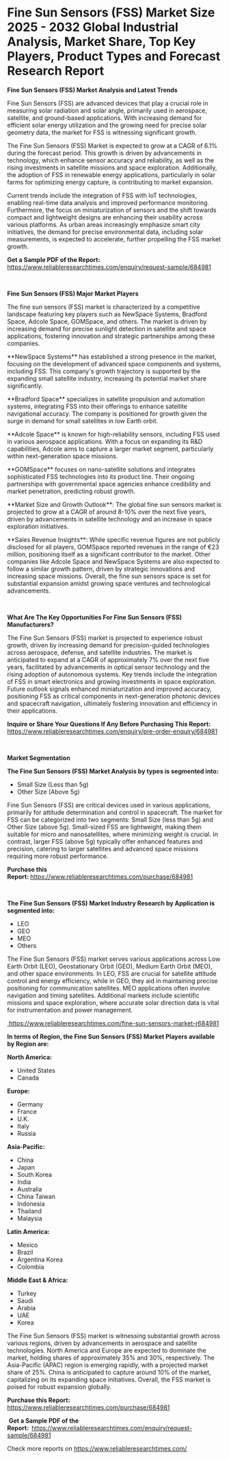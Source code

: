 <p><h1>Fine Sun Sensors (FSS) Market Size 2025 - 2032 Global Industrial Analysis, Market Share, Top Key Players, Product Types and Forecast Research Report</h1></p><p><strong>Fine Sun Sensors (FSS) Market Analysis and Latest Trends</strong></p>
<p><p>Fine Sun Sensors (FSS) are advanced devices that play a crucial role in measuring solar radiation and solar angle, primarily used in aerospace, satellite, and ground-based applications. With increasing demand for efficient solar energy utilization and the growing need for precise solar geometry data, the market for FSS is witnessing significant growth. </p><p>The Fine Sun Sensors (FSS) Market is expected to grow at a CAGR of 6.1% during the forecast period. This growth is driven by advancements in technology, which enhance sensor accuracy and reliability, as well as the rising investments in satellite missions and space exploration. Additionally, the adoption of FSS in renewable energy applications, particularly in solar farms for optimizing energy capture, is contributing to market expansion.</p><p>Current trends include the integration of FSS with IoT technologies, enabling real-time data analysis and improved performance monitoring. Furthermore, the focus on miniaturization of sensors and the shift towards compact and lightweight designs are enhancing their usability across various platforms. As urban areas increasingly emphasize smart city initiatives, the demand for precise environmental data, including solar measurements, is expected to accelerate, further propelling the FSS market growth.</p></p>
<p><strong>Get a Sample PDF of the Report:&nbsp;</strong> <a href="https://www.reliableresearchtimes.com/enquiry/request-sample/684981?utm_campaign=3087&utm_medium=2&utm_source=Github&utm_content=ia&utm_term=07042025&utm_id=fine-sun-sensors-fss">https://www.reliableresearchtimes.com/enquiry/request-sample/684981</a></p>
<p>&nbsp;</p>
<p><strong>Fine Sun Sensors (FSS) Major Market Players</strong></p>
<p><p>The fine sun sensors (FSS) market is characterized by a competitive landscape featuring key players such as NewSpace Systems, Bradford Space, Adcole Space, GOMSpace, and others. The market is driven by increasing demand for precise sunlight detection in satellite and space applications, fostering innovation and strategic partnerships among these companies.</p><p>**NewSpace Systems** has established a strong presence in the market, focusing on the development of advanced space components and systems, including FSS. This company's growth trajectory is supported by the expanding small satellite industry, increasing its potential market share significantly.</p><p>**Bradford Space** specializes in satellite propulsion and automation systems, integrating FSS into their offerings to enhance satellite navigational accuracy. The company is positioned for growth given the surge in demand for small satellites in low Earth orbit.</p><p>**Adcole Space** is known for high-reliability sensors, including FSS used in various aerospace applications. With a focus on expanding its R&D capabilities, Adcole aims to capture a larger market segment, particularly within next-generation space missions.</p><p>**GOMSpace** focuses on nano-satellite solutions and integrates sophisticated FSS technologies into its product line. Their ongoing partnerships with governmental space agencies enhance credibility and market penetration, predicting robust growth.</p><p>**Market Size and Growth Outlook**: The global fine sun sensors market is projected to grow at a CAGR of around 8-10% over the next five years, driven by advancements in satellite technology and an increase in space exploration initiatives.</p><p>**Sales Revenue Insights**: While specific revenue figures are not publicly disclosed for all players, GOMSpace reported revenues in the range of €23 million, positioning itself as a significant contributor to the market. Other companies like Adcole Space and NewSpace Systems are also expected to follow a similar growth pattern, driven by strategic innovations and increasing space missions. Overall, the fine sun sensors space is set for substantial expansion amidst growing space ventures and technological advancements.</p></p>
<p>&nbsp;</p>
<p><strong>What Are The Key Opportunities For Fine Sun Sensors (FSS) Manufacturers?</strong></p>
<p><p>The Fine Sun Sensors (FSS) market is projected to experience robust growth, driven by increasing demand for precision-guided technologies across aerospace, defense, and satellite industries. The market is anticipated to expand at a CAGR of approximately 7% over the next five years, facilitated by advancements in optical sensor technology and the rising adoption of autonomous systems. Key trends include the integration of FSS in smart electronics and growing investments in space exploration. Future outlook signals enhanced miniaturization and improved accuracy, positioning FSS as critical components in next-generation photonic devices and spacecraft navigation, ultimately fostering innovation and efficiency in their applications.</p></p>
<p><strong>Inquire or Share Your Questions If Any Before Purchasing This Report:</strong> <a href="https://www.reliableresearchtimes.com/enquiry/pre-order-enquiry/684981?utm_campaign=3087&utm_medium=2&utm_source=Github&utm_content=ia&utm_term=07042025&utm_id=fine-sun-sensors-fss">https://www.reliableresearchtimes.com/enquiry/pre-order-enquiry/684981</a></p>
<p>&nbsp;</p>
<p><strong>Market Segmentation</strong></p>
<p><strong>The Fine Sun Sensors (FSS) Market Analysis by types is segmented into:</strong></p>
<p><ul><li>Small Size (Less than 5g)</li><li>Other Size (Above 5g)</li></ul></p>
<p><p>Fine Sun Sensors (FSS) are critical devices used in various applications, primarily for attitude determination and control in spacecraft. The market for FSS can be categorized into two segments: Small Size (less than 5g) and Other Size (above 5g). Small-sized FSS are lightweight, making them suitable for micro and nanosatellites, where minimizing weight is crucial. In contrast, larger FSS (above 5g) typically offer enhanced features and precision, catering to larger satellites and advanced space missions requiring more robust performance.</p></p>
<p><strong>Purchase this Report:&nbsp;</strong><a href="https://www.reliableresearchtimes.com/purchase/684981?utm_campaign=3087&utm_medium=2&utm_source=Github&utm_content=ia&utm_term=07042025&utm_id=fine-sun-sensors-fss">https://www.reliableresearchtimes.com/purchase/684981</a></p>
<p>&nbsp;</p>
<p><strong>The Fine Sun Sensors (FSS) Market Industry Research by Application is segmented into:</strong></p>
<p><ul><li>LEO</li><li>GEO</li><li>MEO</li><li>Others</li></ul></p>
<p><p>The Fine Sun Sensors (FSS) market serves various applications across Low Earth Orbit (LEO), Geostationary Orbit (GEO), Medium Earth Orbit (MEO), and other space environments. In LEO, FSS are crucial for satellite attitude control and energy efficiency, while in GEO, they aid in maintaining precise positioning for communication satellites. MEO applications often involve navigation and timing satellites. Additional markets include scientific missions and space exploration, where accurate solar direction data is vital for instrumentation and power management.</p></p>
<p><a href="https://www.reliableresearchtimes.com/fine-sun-sensors-market-r684981?utm_campaign=3087&utm_medium=2&utm_source=Github&utm_content=ia&utm_term=07042025&utm_id=fine-sun-sensors-fss">&nbsp;https://www.reliableresearchtimes.com/fine-sun-sensors-market-r684981</a></p>
<p><strong>In terms of Region, the Fine Sun Sensors (FSS) Market Players available by Region are:</strong></p>
<p>
    <p> <strong> North America: </strong>
        <ul>
            <li>United States</li>
            <li>Canada</li>
        </ul>
        </p> 
    <p> <strong> Europe: </strong>
        <ul>
            <li>Germany</li>
            <li>France</li>
            <li>U.K.</li>
            <li>Italy</li>
            <li>Russia</li>
        </ul>
        </p> 
    <p> <strong> Asia-Pacific: </strong>
        <ul>
            <li>China</li>
            <li>Japan</li>
            <li>South Korea</li>
            <li>India</li>
            <li>Australia</li>
            <li>China Taiwan</li>
            <li>Indonesia</li>
            <li>Thailand</li>
            <li>Malaysia</li>
        </ul>
        </p> 
    <p> <strong> Latin America: </strong>
        <ul>
            <li>Mexico</li>
            <li>Brazil</li>
            <li>Argentina Korea</li>
            <li>Colombia</li>
        </ul>
        </p> 
    <p> <strong> Middle East & Africa: </strong>
        <ul>
            <li>Turkey</li>
            <li>Saudi</li>
            <li>Arabia</li>
            <li>UAE</li>
            <li>Korea</li>
        </ul>
    </p>
    </p>
<p><p>The Fine Sun Sensors (FSS) market is witnessing substantial growth across various regions, driven by advancements in aerospace and satellite technologies. North America and Europe are expected to dominate the market, holding shares of approximately 35% and 30%, respectively. The Asia-Pacific (APAC) region is emerging rapidly, with a projected market share of 25%. China is anticipated to capture around 10% of the market, capitalizing on its expanding space initiatives. Overall, the FSS market is poised for robust expansion globally.</p></p>
<p><strong>Purchase this Report: </strong><a href="https://www.reliableresearchtimes.com/purchase/684981?utm_campaign=3087&utm_medium=2&utm_source=Github&utm_content=ia&utm_term=07042025&utm_id=fine-sun-sensors-fss">https://www.reliableresearchtimes.com/purchase/684981</a></p>
<p>&nbsp;<strong>Get a Sample PDF of the Report:&nbsp;&nbsp;</strong><a href="https://www.reliableresearchtimes.com/enquiry/request-sample/684981?utm_campaign=3087&utm_medium=2&utm_source=Github&utm_content=ia&utm_term=07042025&utm_id=fine-sun-sensors-fss">https://www.reliableresearchtimes.com/enquiry/request-sample/684981</a></p>
<p><strong></strong></p>
<p>Check more reports on <a href="https://www.reliableresearchtimes.com/?utm_campaign=3087&utm_medium=2&utm_source=Github&utm_content=ia&utm_term=07042025&utm_id=fine-sun-sensors-fss">https://www.reliableresearchtimes.com/</a></p>